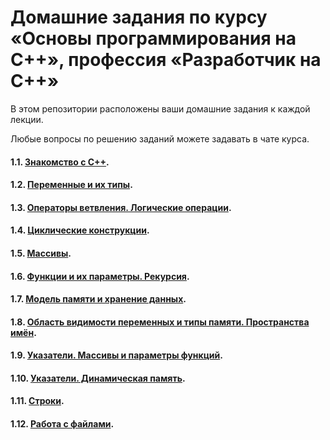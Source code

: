 # Домашние задания по курсу «Основы программирования на C++», профессия «Разработчик на С++»

В этом репозитории расположены ваши домашние задания к каждой лекции. 

Любые вопросы по решению заданий можете задавать в чате курса.

#### 1.1. [Знакомство с C++](https://github.com/netology-code/cpps-homeworks/tree/main/1.1).
#### 1.2. [Переменные и их типы](https://github.com/netology-code/cpps-homeworks/tree/main/1.2).
#### 1.3. [Операторы ветвления. Логические операции](https://github.com/netology-code/cpps-homeworks/tree/main/1.3).
#### 1.4. [Циклические конструкции](https://github.com/netology-code/cpps-homeworks/tree/main/1.4).
#### 1.5. [Массивы](https://github.com/netology-code/cpps-homeworks/tree/main/1.5).
#### 1.6. [Функции и их параметры. Рекурсия](https://github.com/netology-code/cpps-homeworks/tree/main/1.6).
#### 1.7. [Модель памяти и хранение данных](https://github.com/netology-code/cpps-homeworks/tree/main/1.7).
#### 1.8. [Область видимости переменных и типы памяти. Пространства имён](https://github.com/netology-code/cpps-homeworks/tree/main/1.8).
#### 1.9. [Указатели. Массивы и параметры функций](https://github.com/netology-code/cpps-homeworks/tree/main/1.9).
#### 1.10. [Указатели. Динамическая память](https://github.com/netology-code/cpps-homeworks/tree/main/1.10).
#### 1.11. [Строки](https://github.com/netology-code/cpps-homeworks/tree/main/1.11).
#### 1.12. [Работа с файлами](https://github.com/netology-code/cpps-homeworks/tree/main/1.12).
